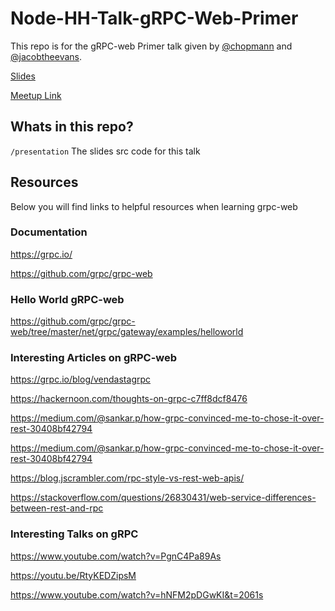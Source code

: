 # Node-HH-Talk-gRPC-Web-Primer
This repo is for the gRPC-web Primer talk given by
[@chopmann](https://github.com/chopmann) and
[@jacobtheevans](https://github.com/JacobTheEvans).

[Slides](hamburgchimps.github.io/node-hh-talk-grpc-web-primer/#/)

[Meetup Link](https://www.meetup.com/node-HH/events/258132048/)


## Whats in this repo?
`/presentation` The slides src code for this talk

## Resources
Below you will find links to helpful resources when learning grpc-web

### Documentation
https://grpc.io/

https://github.com/grpc/grpc-web

### Hello World gRPC-web
https://github.com/grpc/grpc-web/tree/master/net/grpc/gateway/examples/helloworld

### Interesting Articles on gRPC-web
https://grpc.io/blog/vendastagrpc

https://hackernoon.com/thoughts-on-grpc-c7ff8dcf8476

https://medium.com/@sankar.p/how-grpc-convinced-me-to-chose-it-over-rest-30408bf42794

https://medium.com/@sankar.p/how-grpc-convinced-me-to-chose-it-over-rest-30408bf42794

https://blog.jscrambler.com/rpc-style-vs-rest-web-apis/

https://stackoverflow.com/questions/26830431/web-service-differences-between-rest-and-rpc


### Interesting Talks on gRPC
https://www.youtube.com/watch?v=PgnC4Pa89As

https://youtu.be/RtyKEDZipsM

https://www.youtube.com/watch?v=hNFM2pDGwKI&t=2061s
